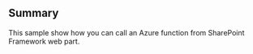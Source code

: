 ## Summary
This sample show how you can call an Azure function from SharePoint Framework web part.


